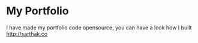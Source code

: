 # My Portfolio
I have made my portfolio code opensource, you can have a look how I built http://sarthak.co

